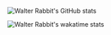 ![Walter Rabbit's GitHub stats](https://github-readme-stats.vercel.app/api?username=Walter-Rabbit&show_icons=true&theme=radical)

![Walter Rabbit's wakatime stats](https://github-readme-stats.vercel.app/api/wakatime?username=ar4er_valera&theme=radical&langs_count=10&layout=compact)
